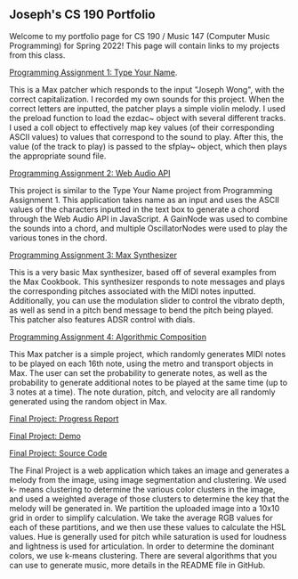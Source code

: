 ## Joseph's CS 190 Portfolio

Welcome to my portfolio page for CS 190 / Music 147 (Computer Music Programming) for Spring 2022! 
This page will contain links to my projects from this class.

[Programming Assignment 1: Type Your Name](https://drive.google.com/drive/folders/10aKLRyiVmyiCHwwhuGNVV2HzZfrqsTMN?usp=sharing).

This is a Max patcher which responds to the input "Joseph Wong", with the correct capitalization. I recorded my own sounds for this project. When the correct letters are inputted, the patcher plays a simple violin melody. I used the preload function to load the ezdac~ object with several different tracks. I used a coll object to effectively map key values (of their corresponding ASCII values) to values that correspond to the sound to play. After this, the value (of the track to play) is passed to the sfplay~ object, which then plays the appropriate sound file.

[Programming Assignment 2: Web Audio API](https://josephwong123.github.io/CS-190-Assignment-2/)

This project is similar to the Type Your Name project from Programming Assignment 1. This application takes name as an input and uses the ASCII values of 
the characters inputted in the text box to generate a chord through the Web Audio API in JavaScript. A GainNode was used to combine the sounds into a
chord, and multiple OscillatorNodes were used to play the various tones in the chord.

[Programming Assignment 3: Max Synthesizer](https://drive.google.com/drive/folders/1NfVt6NcptgCOCx-dr_3dyBtyPhg9JCJV?usp=sharing)

This is a very basic Max synthesizer, based off of several examples from the Max Cookbook. This synthesizer responds to note messages and plays the
corresponding pitches associated with the MIDI notes inputted. Additionally, you can use the modulation slider to control the vibrato depth, as well
as send in a pitch bend message to bend the pitch being played. This patcher also features ADSR control with dials.

[Programming Assignment 4: Algorithmic Composition](https://drive.google.com/file/d/173TMDf2vAgErNueHzl7kZSuF4EqFVIpX/view?usp=sharing)

This Max patcher is a simple project, which randomly generates MIDI notes to be played on each 16th note, using the metro and transport objects in Max. The user can set the probability to generate notes, as well as the probability to generate additional notes to be played at the same time (up to 3 notes at a time). The note duration, pitch, and velocity are all randomly generated using the random object in Max.

[Final Project: Progress Report](https://docs.google.com/document/d/1ekgygcKerkeovv_WF4qG4KZIcT07zSkDB0Uv6FMcXUA/edit)

[Final Project: Demo](https://josephwong123.github.io/CS190Final/)

[Final Project: Source Code](https://github.com/JosephWong123/CS190Final)

The Final Project is a web application which takes an image and generates a melody from the image, using image segmentation and clustering. We used k-
means clustering to determine the various color clusters in the image, and used a weighted average of those clusters to determine the key that the melody
will be generated in. We partition the uploaded image into a 10x10 grid in order to simplify calculation. We take the average RGB values for each of these partitions, and we then use these values to calculate the HSL values. Hue is generally used for pitch while saturation is used for loudness and lightness is used for articulation. In order to determine the dominant colors, we use k-means clustering. There are several algorithms that you can use to generate music, more details in the README file in GitHub.
